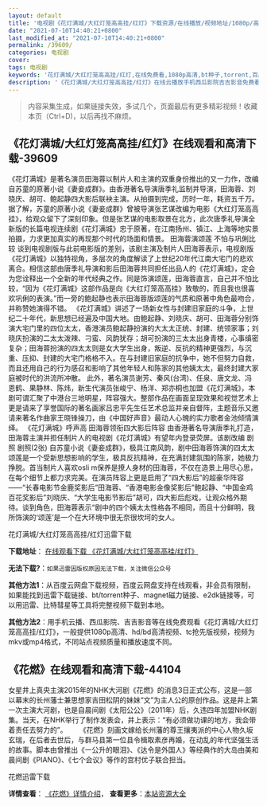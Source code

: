 ```yaml
---
layout: default
title: '电视剧《花灯满城/大红灯笼高高挂/红灯》下载资源/在线播放/视频地址/1080p/高清/蓝光'
date: "2021-07-10T14:40:21+0800"
last_modified_at: "2021-07-10T14:40:21+0800"
permalink: /39609/
categories: 电视剧
cover:
tags: 电视剧
keywords: '花灯满城/大红灯笼高高挂/红灯,在线免费看,1080p高清,bt种子,torrent,百度云盘,magnet,磁力链,迅雷下载资源'
description: '《花灯满城/大红灯笼高高挂/红灯》在线云播放手机西瓜影院吉吉影音免费看，1080p高清bd/hd未删减完整版和tc抢先枪版，mkv/mp4格式，附带bt/torrent种子、magnet/磁力链、百度云盘、网盘资源迅雷下载链接'
---
```


>内容采集生成，如果链接失效，多试几个，页面最后有更多精彩视频！收藏本页（Ctrl+D)，以后再找不麻烦。


## 《花灯满城/大红灯笼高高挂/红灯》在线观看和高清下载-39609

《花灯满城》是著名演员田海蓉以制片人和主演的双重身份推出的又一力作，改编自苏童的原著小说《妻妾成群》。由香港著名导演唐季礼监制并导演，田海蓉、刘晓庆、胡可、鲍起静四大影后联袂主演。从拍摄到完成，历时一年，耗资五千万。据了解，苏童的原著小说《妻妾成群》曾被导演张艺谋改编为电影《大红灯笼高高挂》，给观众留下了深刻印象。但是张艺谋的电影取景在北方，此次唐季礼导演全新版的长篇电视连续剧《花灯满城》忠于原著，在江南扬州、镇江、上海等地实景拍摄，力求更加真实的再现那个时代的场面和情景。 田海蓉演颂莲 不怕与巩俐比较 谈到电视剧版与此前电影版的差别，该剧主演及制片人田海蓉表示，电视剧版《花灯满城》以独特视角，多层次的角度解读了上世纪20年代江南大宅门的悲欢离合。相信这部由唐季礼导演和影后田海蓉共同担任出品人的《花灯满城》，定会为您诠释出一个全新的年代经典之作。同是饰演颂莲，田海蓉直言，自己并不怕比较，“因为《花灯满城》这部作品是向《大红灯笼高高挂》致敬的，而且我也很喜欢巩俐的表演。&rdquo;而一旁的鲍起静也表示田海蓉版颂莲的气质和原著中角色最吻合，并称赞她演得不错。 《花灯满城》讲述了一场新女性与封建旧家庭的斗争，上世纪二十年代，新思想已经遍及中国大地。由鲍起静、刘晓庆、胡可、田海蓉分别饰演大宅门里的四位太太，香港演员鲍起静扮演的大太太正统、封建、统领家事；刘晓庆扮演的二太太泼辣、刁蛮、风韵犹存；胡可扮演的三太太出身青楼，心事缜密复杂；田海蓉扮演的四太太则是女大学生出身，叛逆、反抗的精神更强烈，与沉重、压抑、封建的大宅门格格不入。在与封建旧家庭的抗争中，她不但努力自救，而且还用自己的行为感召和影响了其他年轻人和陈家的其他姨太太，最终封建大家庭被时代的洪流所冲散。 此外，著名演员谢芳、秦风(台湾)、任泉、唐文龙、冯恩鹤、果静林、陈炜，新生代演员张峻宁、杨洋、郑亦桐也加盟《花灯满城》，本剧可谓汇聚了中港台三地明星，阵容强大。整部作品在画面呈现效果和视觉艺术上更是请来了享誉国际的著名画家吕忠平先生任艺术总监并亲自督阵，主题音乐又邀请来著名作曲家王晓锋操刀，由《中国好声音》最动人心魄的实力歌者金池倾情演绎。 《花灯满城》呼声高 田海蓉领衔四大影后阵容 由香港著名导演唐季礼打造，田海蓉主演并担任制片人的电视剧《花灯满城》有望年内登录荧屏。该剧改编 剧照 剧照(2张) 自苏童小说《妻妾成群》，极具江南风韵，剧中田海蓉饰演的四太太颂莲是一个受新思想影响的学生，极具反抗精神，在充满封建氛围的陈家，她极力挣脱。首当制片人喜欢osli m保养是撩人身材的田海蓉，不仅在造景上用尽心思，在每个细节上都力求完美。在演员阵容上更是启用了“四大影后”的超豪华阵容——“长春电影节金鹿奖影后”田海蓉、&ldquo;香港电影金像奖影后&rdquo;鲍起静、&ldquo;中国金鸡百花奖影后&rdquo;刘晓庆、&ldquo;大学生电影节影后”胡可，四大影后彪戏，让观众格外期待。谈到角色，田海蓉表示&ldquo;剧中的四个姨太太性格各不相同，而且十分鲜明，我所饰演的&lsquo;颂莲’是一个在大环境中很无奈很坎坷的女人。<!---剧情end--->


花灯满城/大红灯笼高高挂/红灯迅雷下载

**下载地址**： [在线观看下载 《花灯满城/大红灯笼高高挂/红灯》](https://www.993dy.com//vod-detail-id-12696.html) 


**无法下载?**：`如果迅雷因版权原因无法下载，关注微信公众号 `

**其他方法1**：从百度云网盘下载视频，百度云网盘支持在线观看，非会员有限制，如果能找到迅雷下载链接、bt/torrent种子、magnet磁力链接、e2dk链接等，可以用迅雷、比特彗星等工具将完整视频下载到本地。

**其他方法2**：用手机云播、西瓜影院、吉吉影音等在线免费观看《花灯满城/大红灯笼高高挂/红灯》，一般提供1080p高清、hd/bd高清视频、tc抢先版视频，视频为mkv或mp4格式，不同站点视频质量和播放速度不同。


## 《花燃》在线观看和高清下载-44104

女星井上真央主演2015年的NHK大河剧《花燃》的消息3日正式公布，这是一部以幕末的长州藩士兼思想家吉田松阴的妹妹“文&rdquo;为主人公的原创作品。这是井上第一次主演大河剧，也是自晨间剧《太阳公公》（2011年）后，久违四年加盟NHK剧集。当天，在NHK举行了制作发表会，井上表示：“有必须做功课的地方，我会带着责任去努力的”。 　　《花燃》刻画文嫁给长州藩的尊王攘夷派的中心人物久坂玄瑞，在后者去世后，与群马县第一位县令楫取素彦再婚，在动乱的年代坚强生活的故事。脚本由曾推出《一公升的眼泪》、《达令是外国人》等经典作的大岛由美和晨间剧《PIANO》、《七个会议》等作的宫村优子联合担当。<!---剧情end--->


花燃迅雷下载

**详情查看**： [《花燃》详情介绍](/movie/44104/)， **查看更多**：[本站资源大全](/movie/t/all/)

